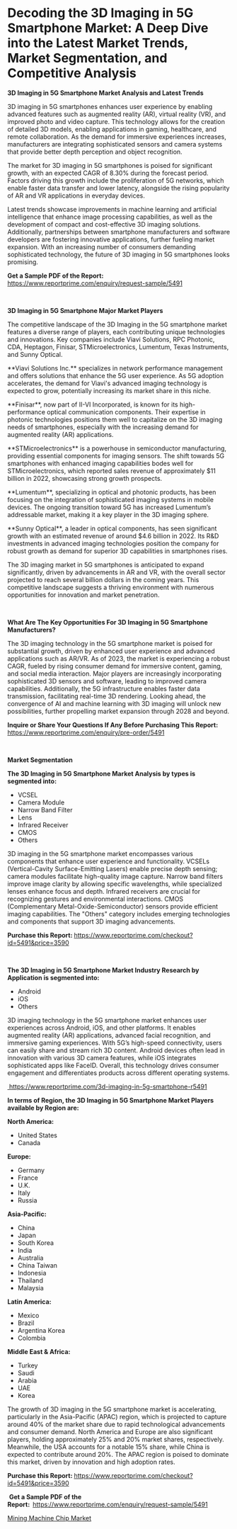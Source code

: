 <p><h1>Decoding the 3D Imaging in 5G Smartphone Market: A Deep Dive into the Latest Market Trends, Market Segmentation, and Competitive Analysis</h1></p><p><strong>3D Imaging in 5G Smartphone Market Analysis and Latest Trends</strong></p>
<p><p>3D imaging in 5G smartphones enhances user experience by enabling advanced features such as augmented reality (AR), virtual reality (VR), and improved photo and video capture. This technology allows for the creation of detailed 3D models, enabling applications in gaming, healthcare, and remote collaboration. As the demand for immersive experiences increases, manufacturers are integrating sophisticated sensors and camera systems that provide better depth perception and object recognition.</p><p>The market for 3D imaging in 5G smartphones is poised for significant growth, with an expected CAGR of 8.30% during the forecast period. Factors driving this growth include the proliferation of 5G networks, which enable faster data transfer and lower latency, alongside the rising popularity of AR and VR applications in everyday devices. </p><p>Latest trends showcase improvements in machine learning and artificial intelligence that enhance image processing capabilities, as well as the development of compact and cost-effective 3D imaging solutions. Additionally, partnerships between smartphone manufacturers and software developers are fostering innovative applications, further fueling market expansion. With an increasing number of consumers demanding sophisticated technology, the future of 3D imaging in 5G smartphones looks promising.</p></p>
<p><strong>Get a Sample PDF of the Report:&nbsp;</strong> <a href="https://www.reportprime.com/enquiry/request-sample/5491?utm_campaign=3294&utm_medium=2&utm_source=Github&utm_content=ia&utm_term=19032025&utm_id=3d-imaging-in-5g-smartphone">https://www.reportprime.com/enquiry/request-sample/5491</a></p>
<p>&nbsp;</p>
<p><strong>3D Imaging in 5G Smartphone Major Market Players</strong></p>
<p><p>The competitive landscape of the 3D Imaging in the 5G smartphone market features a diverse range of players, each contributing unique technologies and innovations. Key companies include Viavi Solutions, RPC Photonic, CDA, Heptagon, Finisar, STMicroelectronics, Lumentum, Texas Instruments, and Sunny Optical.</p><p>**Viavi Solutions Inc.** specializes in network performance management and offers solutions that enhance the 5G user experience. As 5G adoption accelerates, the demand for Viavi's advanced imaging technology is expected to grow, potentially increasing its market share in this niche.</p><p>**Finisar**, now part of II-VI Incorporated, is known for its high-performance optical communication components. Their expertise in photonic technologies positions them well to capitalize on the 3D imaging needs of smartphones, especially with the increasing demand for augmented reality (AR) applications.</p><p>**STMicroelectronics** is a powerhouse in semiconductor manufacturing, providing essential components for imaging sensors. The shift towards 5G smartphones with enhanced imaging capabilities bodes well for STMicroelectronics, which reported sales revenue of approximately $11 billion in 2022, showcasing strong growth prospects.</p><p>**Lumentum**, specializing in optical and photonic products, has been focusing on the integration of sophisticated imaging systems in mobile devices. The ongoing transition toward 5G has increased Lumentum’s addressable market, making it a key player in the 3D imaging sphere.</p><p>**Sunny Optical**, a leader in optical components, has seen significant growth with an estimated revenue of around $4.6 billion in 2022. Its R&D investments in advanced imaging technologies position the company for robust growth as demand for superior 3D capabilities in smartphones rises.</p><p>The 3D imaging market in 5G smartphones is anticipated to expand significantly, driven by advancements in AR and VR, with the overall sector projected to reach several billion dollars in the coming years. This competitive landscape suggests a thriving environment with numerous opportunities for innovation and market penetration.</p></p>
<p>&nbsp;</p>
<p><strong>What Are The Key Opportunities For 3D Imaging in 5G Smartphone Manufacturers?</strong></p>
<p><p>The 3D imaging technology in the 5G smartphone market is poised for substantial growth, driven by enhanced user experience and advanced applications such as AR/VR. As of 2023, the market is experiencing a robust CAGR, fueled by rising consumer demand for immersive content, gaming, and social media interaction. Major players are increasingly incorporating sophisticated 3D sensors and software, leading to improved camera capabilities. Additionally, the 5G infrastructure enables faster data transmission, facilitating real-time 3D rendering. Looking ahead, the convergence of AI and machine learning with 3D imaging will unlock new possibilities, further propelling market expansion through 2028 and beyond.</p></p>
<p><strong>Inquire or Share Your Questions If Any Before Purchasing This Report:</strong> <a href="https://www.reportprime.com/enquiry/pre-order/5491?utm_campaign=3294&utm_medium=2&utm_source=Github&utm_content=ia&utm_term=19032025&utm_id=3d-imaging-in-5g-smartphone">https://www.reportprime.com/enquiry/pre-order/5491</a></p>
<p>&nbsp;</p>
<p><strong>Market Segmentation</strong></p>
<p><strong>The 3D Imaging in 5G Smartphone Market Analysis by types is segmented into:</strong></p>
<p><ul><li>VCSEL</li><li>Camera Module</li><li>Narrow Band Filter</li><li>Lens</li><li>Infrared Receiver</li><li>CMOS</li><li>Others</li></ul></p>
<p><p>3D imaging in the 5G smartphone market encompasses various components that enhance user experience and functionality. VCSELs (Vertical-Cavity Surface-Emitting Lasers) enable precise depth sensing; camera modules facilitate high-quality image capture. Narrow band filters improve image clarity by allowing specific wavelengths, while specialized lenses enhance focus and depth. Infrared receivers are crucial for recognizing gestures and environmental interactions. CMOS (Complementary Metal-Oxide-Semiconductor) sensors provide efficient imaging capabilities. The "Others" category includes emerging technologies and components that support 3D imaging advancements.</p></p>
<p><strong>Purchase this Report:&nbsp;</strong><a href="https://www.reportprime.com/checkout?id=5491&price=3590&utm_campaign=3294&utm_medium=2&utm_source=Github&utm_content=ia&utm_term=19032025&utm_id=3d-imaging-in-5g-smartphone">https://www.reportprime.com/checkout?id=5491&price=3590</a></p>
<p>&nbsp;</p>
<p><strong>The 3D Imaging in 5G Smartphone Market Industry Research by Application is segmented into:</strong></p>
<p><ul><li>Android</li><li>iOS</li><li>Others</li></ul></p>
<p><p>3D imaging technology in the 5G smartphone market enhances user experiences across Android, iOS, and other platforms. It enables augmented reality (AR) applications, advanced facial recognition, and immersive gaming experiences. With 5G’s high-speed connectivity, users can easily share and stream rich 3D content. Android devices often lead in innovation with various 3D camera features, while iOS integrates sophisticated apps like FaceID. Overall, this technology drives consumer engagement and differentiates products across different operating systems.</p></p>
<p><a href="https://www.reportprime.com/3d-imaging-in-5g-smartphone-r5491?utm_campaign=3294&utm_medium=2&utm_source=Github&utm_content=ia&utm_term=19032025&utm_id=3d-imaging-in-5g-smartphone">&nbsp;https://www.reportprime.com/3d-imaging-in-5g-smartphone-r5491</a></p>
<p><strong>In terms of Region, the 3D Imaging in 5G Smartphone Market Players available by Region are:</strong></p>
<p>
    <p> <strong> North America: </strong>
        <ul>
            <li>United States</li>
            <li>Canada</li>
        </ul>
        </p> 
    <p> <strong> Europe: </strong>
        <ul>
            <li>Germany</li>
            <li>France</li>
            <li>U.K.</li>
            <li>Italy</li>
            <li>Russia</li>
        </ul>
        </p> 
    <p> <strong> Asia-Pacific: </strong>
        <ul>
            <li>China</li>
            <li>Japan</li>
            <li>South Korea</li>
            <li>India</li>
            <li>Australia</li>
            <li>China Taiwan</li>
            <li>Indonesia</li>
            <li>Thailand</li>
            <li>Malaysia</li>
        </ul>
        </p> 
    <p> <strong> Latin America: </strong>
        <ul>
            <li>Mexico</li>
            <li>Brazil</li>
            <li>Argentina Korea</li>
            <li>Colombia</li>
        </ul>
        </p> 
    <p> <strong> Middle East & Africa: </strong>
        <ul>
            <li>Turkey</li>
            <li>Saudi</li>
            <li>Arabia</li>
            <li>UAE</li>
            <li>Korea</li>
        </ul>
    </p>
    </p>
<p><p>The growth of 3D imaging in the 5G smartphone market is accelerating, particularly in the Asia-Pacific (APAC) region, which is projected to capture around 40% of the market share due to rapid technological advancements and consumer demand. North America and Europe are also significant players, holding approximately 25% and 20% market shares, respectively. Meanwhile, the USA accounts for a notable 15% share, while China is expected to contribute around 20%. The APAC region is poised to dominate this market, driven by innovation and high adoption rates.</p></p>
<p><strong>Purchase this Report: </strong><a href="https://www.reportprime.com/checkout?id=5491&price=3590&utm_campaign=3294&utm_medium=2&utm_source=Github&utm_content=ia&utm_term=19032025&utm_id=3d-imaging-in-5g-smartphone">https://www.reportprime.com/checkout?id=5491&price=3590</a></p>
<p>&nbsp;<strong>Get a Sample PDF of the Report:&nbsp;&nbsp;</strong><a href="https://www.reportprime.com/enquiry/request-sample/5491?utm_campaign=3294&utm_medium=2&utm_source=Github&utm_content=ia&utm_term=19032025&utm_id=3d-imaging-in-5g-smartphone">https://www.reportprime.com/enquiry/request-sample/5491</a></p>
<p><strong></strong></p>
<p><p><a href="https://github.com/usraceby/Market-Research-Report-List-1/blob/main/mining-machine-chip-market.md?utm_campaign=3294&utm_medium=2&utm_source=Github&utm_content=ia&utm_term=19032025&utm_id=3d-imaging-in-5g-smartphone">Mining Machine Chip Market</a></p></p>